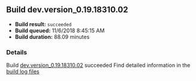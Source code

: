 ## Build dev.version_0.19.18310.02
- **Build result:** `succeeded`
- **Build queued:** 11/6/2018 8:45:15 AM
- **Build duration:** 88.09 minutes
### Details
Build [dev.version_0.19.18310.02](https://winappstudio.visualstudio.com/web/build.aspx?pcguid=a4ef43be-68ce-4195-a619-079b4d9834c2&builduri=vstfs%3a%2f%2f%2fBuild%2fBuild%2f26533) succeeded
Find detailed information in the [build log files](https://uwpctdiags.blob.core.windows.net/buildlogs/dev.version_0.19.18310.02_logs.zip)
